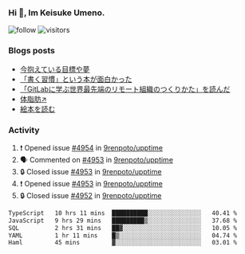 ### Hi 👋, Im Keisuke Umeno.

<!--
**9renpoto/9renpoto** is a ✨ _special_ ✨ repository because its `README.md` (this file) appears on your GitHub profile.

Here are some ideas to get you started:

- 🔭 I’m currently working on ...
- 🌱 I’m currently learning ...
- 👯 I’m looking to collaborate on ...
- 🤔 I’m looking for help with ...
- 💬 Ask me about ...
- 📫 How to reach me: ...
- 😄 Pronouns: ...
- ⚡ Fun fact: ...
-->

![follow](https://img.shields.io/github/followers/9renpoto?label=Follow&style=social)
![visitors](https://komarev.com/ghpvc/?username=9renpoto&label=Profile%20views&color=0e75b6&style=flat)

### Blogs posts

<!-- BLOG-POST-LIST:START -->
- [今抱えている目標や夢](https://9renpoto.win/entry/2024/12/02/objective)
- [「書く習慣」という本が面白かった](https://9renpoto.win/entry/2024/11/11/leave_a_feeling_sad)
- [「GitLabに学ぶ世界最先端のリモート組織のつくりかた」を読んだ](https://9renpoto.win/entry/2024/09/10/remote_organization)
- [体脂肪↗](https://9renpoto.win/entry/2024/08/12/gaining_fat)
- [絵本を読む](https://9renpoto.win/entry/2024/07/26/picture_book)
<!-- BLOG-POST-LIST:END -->

### Activity

<!--START_SECTION:activity-->
1. ❗ Opened issue [#4954](https://github.com/9renpoto/upptime/issues/4954) in [9renpoto/upptime](https://github.com/9renpoto/upptime)
2. 🗣 Commented on [#4953](https://github.com/9renpoto/upptime/issues/4953#issuecomment-2563417221) in [9renpoto/upptime](https://github.com/9renpoto/upptime)
3. 🔒 Closed issue [#4953](https://github.com/9renpoto/upptime/issues/4953) in [9renpoto/upptime](https://github.com/9renpoto/upptime)
4. ❗ Opened issue [#4953](https://github.com/9renpoto/upptime/issues/4953) in [9renpoto/upptime](https://github.com/9renpoto/upptime)
5. 🔒 Closed issue [#4952](https://github.com/9renpoto/upptime/issues/4952) in [9renpoto/upptime](https://github.com/9renpoto/upptime)
<!--END_SECTION:activity-->

<!--START_SECTION:waka-->

```txt
TypeScript   10 hrs 11 mins  ██████████░░░░░░░░░░░░░░░   40.41 %
JavaScript   9 hrs 29 mins   █████████▒░░░░░░░░░░░░░░░   37.68 %
SQL          2 hrs 31 mins   ██▓░░░░░░░░░░░░░░░░░░░░░░   10.05 %
YAML         1 hr 11 mins    █▒░░░░░░░░░░░░░░░░░░░░░░░   04.74 %
Haml         45 mins         ▓░░░░░░░░░░░░░░░░░░░░░░░░   03.01 %
```

<!--END_SECTION:waka-->
